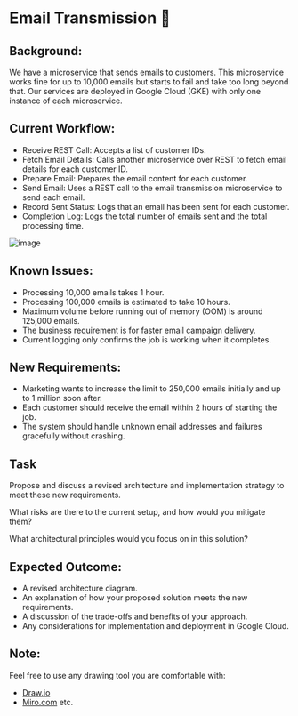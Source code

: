 # Email Transmission 📨

## Background:

We have a microservice that sends emails to customers. This microservice works fine for up to 10,000 emails but starts to fail and take too long beyond that. Our services are deployed in Google Cloud (GKE) with only one instance of each microservice.

## Current Workflow:

- Receive REST Call: Accepts a list of customer IDs.
- Fetch Email Details: Calls another microservice over REST to fetch email details for each customer ID.
- Prepare Email: Prepares the email content for each customer.
- Send Email: Uses a REST call to the email transmission microservice to send each email.
- Record Sent Status: Logs that an email has been sent for each customer.
- Completion Log: Logs the total number of emails sent and the total processing time.

![image](https://github.com/motors-dev/architecture-task/assets/170531354/abd8296e-0195-4d5e-b474-ca6b01abdc86)


## Known Issues:

- Processing 10,000 emails takes 1 hour.
- Processing 100,000 emails is estimated to take 10 hours.
- Maximum volume before running out of memory (OOM) is around 125,000 emails.
- The business requirement is for faster email campaign delivery.
- Current logging only confirms the job is working when it completes.

## New Requirements:

- Marketing wants to increase the limit to 250,000 emails initially and up to 1 million soon after.
- Each customer should receive the email within 2 hours of starting the job.
- The system should handle unknown email addresses and failures gracefully without crashing.

## Task

Propose and discuss a revised architecture and implementation strategy to meet these new requirements. 

What risks are there to the current setup, and how would you mitigate them?

What architectural principles would you focus on in this solution?

## Expected Outcome:

- A revised architecture diagram.
- An explanation of how your proposed solution meets the new requirements.
- A discussion of the trade-offs and benefits of your approach.
- Any considerations for implementation and deployment in Google Cloud.

## Note:

Feel free to use any drawing tool you are comfortable with:

- [Draw.io](draw.io)
- [Miro.com](miro.com)
etc.
